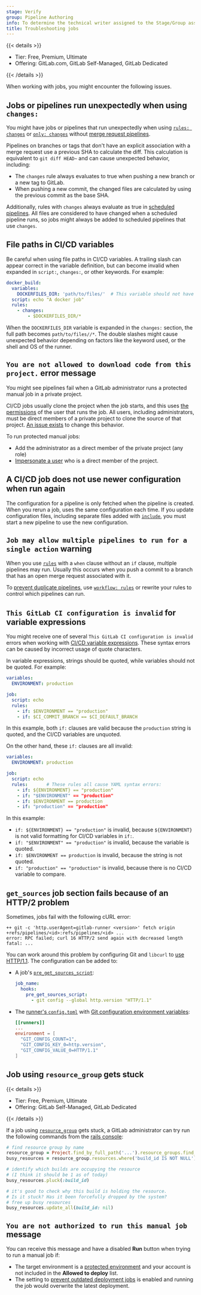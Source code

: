 ```yaml
---
stage: Verify
group: Pipeline Authoring
info: To determine the technical writer assigned to the Stage/Group associated with this page, see https://handbook.gitlab.com/handbook/product/ux/technical-writing/#assignments
title: Troubleshooting jobs
---
```


{{< details >}}

- Tier: Free, Premium, Ultimate
- Offering: GitLab.com, GitLab Self-Managed, GitLab Dedicated

{{< /details >}}

When working with jobs, you might encounter the following issues.

## Jobs or pipelines run unexpectedly when using `changes:`

You might have jobs or pipelines that run unexpectedly when using [`rules: changes`](../yaml/_index.md#ruleschanges)
or [`only: changes`](../yaml/deprecated_keywords.md#onlychanges--exceptchanges) without
[merge request pipelines](../pipelines/merge_request_pipelines.md).

Pipelines on branches or tags that don't have an explicit association with a merge request
use a previous SHA to calculate the diff. This calculation is equivalent to `git diff HEAD~`
and can cause unexpected behavior, including:

- The `changes` rule always evaluates to true when pushing a new branch or a new tag to GitLab.
- When pushing a new commit, the changed files are calculated by using the previous commit
  as the base SHA.

Additionally, rules with `changes` always evaluate as true in [scheduled pipelines](../pipelines/schedules.md).
All files are considered to have changed when a scheduled pipeline runs, so jobs
might always be added to scheduled pipelines that use `changes`.

## File paths in CI/CD variables

Be careful when using file paths in CI/CD variables. A trailing slash can appear correct
in the variable definition, but can become invalid when expanded in `script:`, `changes:`,
or other keywords. For example:

```yaml
docker_build:
  variables:
    DOCKERFILES_DIR: 'path/to/files/'  # This variable should not have a trailing '/' character
  script: echo "A docker job"
  rules:
    - changes:
        - $DOCKERFILES_DIR/*
```

When the `DOCKERFILES_DIR` variable is expanded in the `changes:` section, the full
path becomes `path/to/files//*`. The double slashes might cause unexpected behavior
depending on factors like the keyword used, or the shell and OS of the runner.

## `You are not allowed to download code from this project.` error message

You might see pipelines fail when a GitLab administrator runs a protected manual job
in a private project.

CI/CD jobs usually clone the project when the job starts, and this uses [the permissions](../../user/permissions.md#cicd)
of the user that runs the job. All users, including administrators, must be direct members
of a private project to clone the source of that project. [An issue exists](https://gitlab.com/gitlab-org/gitlab/-/issues/23130)
to change this behavior.

To run protected manual jobs:

- Add the administrator as a direct member of the private project (any role)
- [Impersonate a user](../../administration/admin_area.md#user-impersonation) who is a
  direct member of the project.

## A CI/CD job does not use newer configuration when run again

The configuration for a pipeline is only fetched when the pipeline is created.
When you rerun a job, uses the same configuration each time. If you update configuration files,
including separate files added with [`include`](../yaml/_index.md#include), you must
start a new pipeline to use the new configuration.

## `Job may allow multiple pipelines to run for a single action` warning

When you use [`rules`](../yaml/_index.md#rules) with a `when` clause without an `if`
clause, multiple pipelines may run. Usually this occurs when you push a commit to
a branch that has an open merge request associated with it.

To [prevent duplicate pipelines](job_rules.md#avoid-duplicate-pipelines), use
[`workflow: rules`](../yaml/_index.md#workflow) or rewrite your rules to control
which pipelines can run.

## `This GitLab CI configuration is invalid` for variable expressions

You might receive one of several `This GitLab CI configuration is invalid` errors
when working with [CI/CD variable expressions](job_rules.md#cicd-variable-expressions).
These syntax errors can be caused by incorrect usage of quote characters.

In variable expressions, strings should be quoted, while variables should not be quoted.
For example:

```yaml
variables:
  ENVIRONMENT: production

job:
  script: echo
  rules:
    - if: $ENVIRONMENT == "production"
    - if: $CI_COMMIT_BRANCH == $CI_DEFAULT_BRANCH
```

In this example, both `if:` clauses are valid because the `production` string is quoted,
and the CI/CD variables are unquoted.

On the other hand, these `if:` clauses are all invalid:

```yaml
variables:
  ENVIRONMENT: production

job:
  script: echo
  rules:       # These rules all cause YAML syntax errors:
    - if: ${ENVIRONMENT} == "production"
    - if: "$ENVIRONMENT" == "production"
    - if: $ENVIRONMENT == production
    - if: "production" == "production"
```

In this example:

- `if: ${ENVIRONMENT} == "production"` is invalid, because `${ENVIRONMENT}` is not valid
  formatting for CI/CD variables in `if:`.
- `if: "$ENVIRONMENT" == "production"` is invalid, because the variable is quoted.
- `if: $ENVIRONMENT == production` is invalid, because the string is not quoted.
- `if: "production" == "production"` is invalid, because there is no CI/CD variable to compare.

## `get_sources` job section fails because of an HTTP/2 problem

Sometimes, jobs fail with the following cURL error:

```plaintext
++ git -c 'http.userAgent=gitlab-runner <version>' fetch origin +refs/pipelines/<id>:refs/pipelines/<id> ...
error: RPC failed; curl 16 HTTP/2 send again with decreased length
fatal: ...
```

You can work around this problem by configuring Git and `libcurl` to
[use HTTP/1.1](https://git-scm.com/docs/git-config#Documentation/git-config.txt-httpversion).
The configuration can be added to:

- A job's [`pre_get_sources_script`](../yaml/_index.md#hookspre_get_sources_script):

  ```yaml
  job_name:
    hooks:
      pre_get_sources_script:
        - git config --global http.version "HTTP/1.1"
  ```

- The [runner's `config.toml`](https://docs.gitlab.com/runner/configuration/advanced-configuration.html)
  with [Git configuration environment variables](https://git-scm.com/docs/git-config#ENVIRONMENT):

  ```toml
  [[runners]]
  ...
  environment = [
    "GIT_CONFIG_COUNT=1",
    "GIT_CONFIG_KEY_0=http.version",
    "GIT_CONFIG_VALUE_0=HTTP/1.1"
  ]
  ```

## Job using `resource_group` gets stuck

{{< details >}}

- Tier: Free, Premium, Ultimate
- Offering: GitLab Self-Managed, GitLab Dedicated

{{< /details >}}

If a job using [`resource_group`](../yaml/_index.md#resource_group) gets stuck, a
GitLab administrator can try run the following commands from the [rails console](../../administration/operations/rails_console.md#starting-a-rails-console-session):

```ruby
# find resource group by name
resource_group = Project.find_by_full_path('...').resource_groups.find_by(key: 'the-group-name')
busy_resources = resource_group.resources.where('build_id IS NOT NULL')

# identify which builds are occupying the resource
# (I think it should be 1 as of today)
busy_resources.pluck(:build_id)

# it's good to check why this build is holding the resource.
# Is it stuck? Has it been forcefully dropped by the system?
# free up busy resources
busy_resources.update_all(build_id: nil)
```

## `You are not authorized to run this manual job` message

You can receive this message and have a disabled **Run** button when trying to run a manual job if:

- The target environment is a [protected environment](../environments/protected_environments.md)
  and your account is not included in the **Allowed to deploy** list.
- The setting to [prevent outdated deployment jobs](../environments/deployment_safety.md#prevent-outdated-deployment-jobs)
  is enabled and running the job would overwrite the latest deployment.

